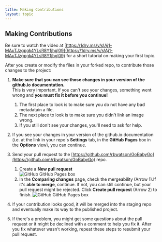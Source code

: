 ```yaml
---
title: Making Contributions 
layout: topic
---
```

## Making Contributions

Be sure to watch the video at [https://1drv.ms/v/s!Aj1-MAuTJzgpgk4YLsR8Y1jhgl09](https://1drv.ms/v/s!Aj1-MAuTJzgpgk4YLsR8Y1jhgl09) for a short tutorial on making your first topic.

After you create or modify the files in your forked repo, to contribute those changes to the project:

1. **Make sure that you can see those changes in your version of the github.io documentation.** <br>
This is very important. If you can't see your changes, something went wrong and **you must fix it before you continue!**
    1. The first place to look is to make sure you do not have any bad metadatain a file.
    1. The next place to look is to make sure you didn't link an image wrong.
    2. If you still don't see your changes, you'll need to ask for help.
1. If you see your changes in your version of the github.io documentation (i.e. at the link in your repo's **Settings** tab, in the **GitHub Pages** box in the **Options** view), you can continue.
1. Send your pull request to the [https://github.com/rbwatson/GoBabyGo](https://github.com/rbwatson/GoBabyGo) repo.
	1. Create a **New pull request** <br>
![GitHub GitHub Pages box]({{site.baseurl}}/assets/images/contribute_pullrequest.png)
	2. In the **Comparing changes** page, check the mergeability (Arrow 1).If it's **able to merge**, continue. If not, you can still continue, but your pull request might be rejected. Click **Create pull request** (Arrow 2) to finish.
![GitHub GitHub Pages box]({{site.baseurl}}/assets/images/contribute_create.png)

1. If your contribution looks good, it will be merged into the staging repo and eventually make its way to the published project.
1. If there's a problem, you might get some questions about the pull request or it might be declined with a comment to help you fix it. After you fix whatever wasn't working, repeat these steps to resubmit your pull request.

